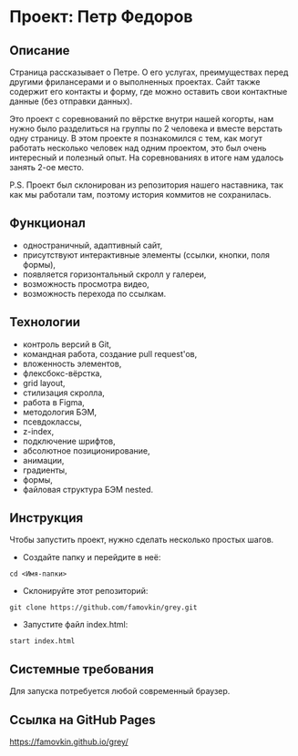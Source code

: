 # Проект: Петр Федоров

## Описание
Страница рассказывает о Петре. О его услугах, преимуществах перед другими фрилансерами и о выполненных проектах. Сайт также содержит его контакты и форму, где можно оставить свои контактные данные (без отправки данных).

Это проект с соревнований по вёрстке внутри нашей когорты, нам нужно было разделиться на группы по 2 человека и вместе верстать одну страницу. В этом проекте я познакомился с тем, как могут работать несколько человек над одним проектом, это был очень интересный и полезный опыт. На соревнованиях в итоге нам удалось занять 2-ое место.

P.S. Проект был склонирован из репозитория нашего наставника, так как мы работали там, поэтому история коммитов не сохранилась.

## Функционал
* одностраничный, адаптивный сайт,
* присутствуют интерактивные элементы (ссылки, кнопки, поля формы),
* появляется горизонтальный скролл у галереи,
* возможность просмотра видео,
* возможность перехода по ссылкам.

## Технологии
* контроль версий в Git,
* командная работа, создание pull request'ов,
* вложенность элементов,
* флексбокс-вёрстка,
* grid layout,
* стилизация скролла,
* работа в Figma,
* методология БЭМ,
* псевдоклассы,
* z-index,
* подключение шрифтов,
* абсолютное позиционирование,
* анимации,
* градиенты,
* формы,
* файловая структура БЭМ nested.

## Инструкция

Чтобы запустить проект, нужно сделать несколько простых шагов.

- Создайте папку и перейдите в неё:

```
cd <Имя-папки>
```

- Склонируйте этот репозиторий:

```
git clone https://github.com/famovkin/grey.git
```

- Запустите файл index.html:

```
start index.html
```

## Системные требования

Для запуска потребуется любой современный браузер.

## Ссылка на GitHub Pages

https://famovkin.github.io/grey/
